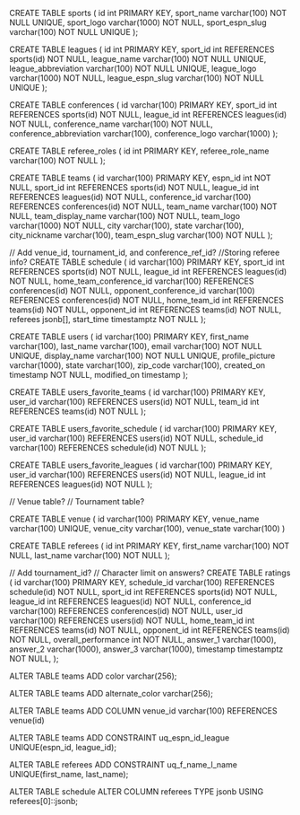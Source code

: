 CREATE TABLE sports (
  id int PRIMARY KEY,
  sport_name varchar(100) NOT NULL UNIQUE,
  sport_logo varchar(1000) NOT NULL,
  sport_espn_slug varchar(100) NOT NULL UNIQUE
);

CREATE TABLE leagues (
  id int PRIMARY KEY,
  sport_id int REFERENCES sports(id) NOT NULL,
  league_name varchar(100) NOT NULL UNIQUE,
  league_abbreviation varchar(100) NOT NULL UNIQUE,
  league_logo varchar(1000) NOT NULL,
  league_espn_slug varchar(100) NOT NULL UNIQUE
);

CREATE TABLE conferences (
  id varchar(100) PRIMARY KEY,
  sport_id int REFERENCES sports(id) NOT NULL,
  league_id int REFERENCES leagues(id) NOT NULL,
  conference_name varchar(100) NOT NULL,
  conference_abbreviation varchar(100),
  conference_logo varchar(1000)
);

CREATE TABLE referee_roles (
  id int PRIMARY KEY,
  referee_role_name varchar(100) NOT NULL
);

CREATE TABLE teams (
  id varchar(100) PRIMARY KEY,
  espn_id int NOT NULL,
  sport_id int REFERENCES sports(id) NOT NULL,
  league_id int REFERENCES leagues(id) NOT NULL,
  conference_id varchar(100) REFERENCES conferences(id) NOT NULL,
  team_name varchar(100) NOT NULL,
  team_display_name varchar(100) NOT NULL,
  team_logo varchar(1000) NOT NULL,
  city varchar(100),
  state varchar(100),
  city_nickname varchar(100),
  team_espn_slug varchar(100) NOT NULL
);

// Add venue_id, tournament_id, and conference_ref_id?
//Storing referee info?
CREATE TABLE schedule (
  id varchar(100) PRIMARY KEY,
  sport_id int REFERENCES sports(id) NOT NULL,
  league_id int REFERENCES leagues(id) NOT NULL,
  home_team_conference_id varchar(100) REFERENCES conferences(id) NOT NULL,
  opponent_conference_id varchar(100) REFERENCES conferences(id) NOT NULL,
  home_team_id int REFERENCES teams(id) NOT NULL,
  opponent_id int REFERENCES teams(id) NOT NULL,
  referees jsonb[],
  start_time timestamptz NOT NULL
);

CREATE TABLE users (
  id varchar(100) PRIMARY KEY,
  first_name varchar(100),
  last_name varchar(100),
  email varchar(100) NOT NULL UNIQUE,
  display_name varchar(100) NOT NULL UNIQUE,
  profile_picture varchar(1000),
  state varchar(100),
  zip_code varchar(100),
  created_on timestamp NOT NULL,
  modified_on timestamp
);

CREATE TABLE users_favorite_teams (
  id varchar(100) PRIMARY KEY,
  user_id varchar(100) REFERENCES users(id) NOT NULL,
  team_id int REFERENCES teams(id) NOT NULL
);

CREATE TABLE users_favorite_schedule (
  id varchar(100) PRIMARY KEY,
  user_id varchar(100) REFERENCES users(id) NOT NULL,
  schedule_id varchar(100) REFERENCES schedule(id) NOT NULL
);

CREATE TABLE users_favorite_leagues (
  id varchar(100) PRIMARY KEY,
  user_id varchar(100) REFERENCES users(id) NOT NULL,
  league_id int REFERENCES leagues(id) NOT NULL
);

// Venue table?
// Tournament table?

CREATE TABLE venue  (
  id varchar(100) PRIMARY KEY,
  venue_name varchar(100) UNIQUE,
  venue_city varchar(100),
  venue_state varchar(100)
)

CREATE TABLE referees (
  id int PRIMARY KEY,
  first_name varchar(100) NOT NULL,
  last_name varchar(100) NOT NULL
);

// Add tournament_id?
// Character limit on answers?
CREATE TABLE ratings (
  id varchar(100) PRIMARY KEY,
  schedule_id varchar(100) REFERENCES schedule(id) NOT NULL,
  sport_id int REFERENCES sports(id) NOT NULL,
  league_id int REFERENCES leagues(id) NOT NULL,
  conference_id varchar(100) REFERENCES conferences(id) NOT NULL,
  user_id varchar(100) REFERENCES users(id) NOT NULL,
  home_team_id int REFERENCES teams(id) NOT NULL,
  opponent_id int REFERENCES teams(id) NOT NULL,
  overall_performance int NOT NULL,
  answer_1 varchar(1000),
  answer_2 varchar(1000),
  answer_3 varchar(1000),
  timestamp timestamptz NOT NULL,
);

ALTER TABLE teams
ADD color varchar(256);

ALTER TABLE teams
ADD alternate_color varchar(256);

ALTER TABLE teams
	ADD COLUMN venue_id varchar(100) REFERENCES venue(id)

ALTER TABLE teams
  ADD CONSTRAINT uq_espn_id_league UNIQUE(espn_id, league_id);

ALTER TABLE referees
  ADD CONSTRAINT uq_f_name_l_name UNIQUE(first_name, last_name);

ALTER TABLE schedule ALTER COLUMN referees TYPE jsonb USING referees[0]::jsonb;

